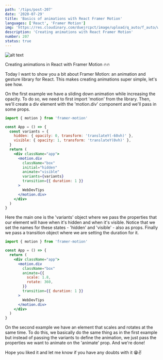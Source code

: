 ```yaml
---
path: '/tips/post-207'
date: '2020-07-29'
title: 'Basics of animations with React Framer Motion'
languages: ['React', 'Framer Motion']
img: 'https://res.cloudinary.com/duejrcpct/image/upload/q_auto/f_auto/w_1000/v1596029111/tips/207-1_ptwmy1.png'
description: 'Creating animations with React Framer Motion'
number: 207
status: true
---
```


![alt text](https://res.cloudinary.com/duejrcpct/image/upload/q_auto/v1596029359/tips/207-2_dczpni.gif 'React Framer Motion')

Creating animations in React with Framer Motion 🔥🔥

Today I want to show you a bit about Framer Motion: an animation and gesture library for React. This makes creating animations super simple, let's see how.

On the first example we have a sliding down animation while increasing the opacity. To do so, we need to first import 'motion' from the library. Then, we'll create a div element with the 'motion.div' component and we'll pass in some props.

```jsx
import { motion } from 'framer-motion'

const App = () => {
  const variants = {
    hidden: { opacity: 0, transform: 'translateY(-60vh)' },
    visible: { opacity: 1, transform: 'translateY(0vh)' },
  }
  return (
    <div className="app">
      <motion.div
        className="box"
        initial="hidden"
        animate="visible"
        variants={variants}
        transition={{ duration: 1 }}
      >
        WebDevTips
      </motion.div>
    </div>
  )
}
```

Here the main one is the 'variants' object where we pass the properties that our element will have when it's hidden and when it's visible. Notice that we set the names for these states - 'hidden' and 'visible' - also as props. Finally we pass a transition object where we are setting the duration for it.

```jsx
import { motion } from 'framer-motion'

const App = () => {
  return (
    <div className="app">
      <motion.div
        className="box"
        animate={{
          scale: 1.8,
          rotate: 360,
        }}
        transition={{ duration: 1 }}
      >
        WebDevTips
      </motion.div>
    </div>
  )
}
```

On the second example we have an element that scales and rotates at the same time. To do this, we basically do the same thing as in the first example but instead of passing the variants to define the animation, we just pass the properties we want to animate on the 'animate' prop. And we're done!

Hope you liked it and let me know if you have any doubts with it 😁✌️

